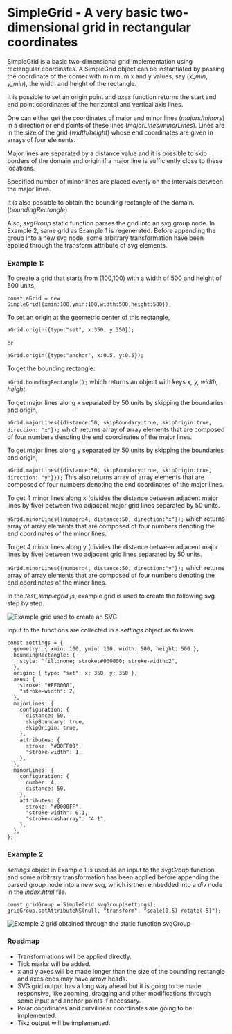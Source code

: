 # SimpleGrid - A very basic two-dimensional grid in rectangular coordinates

SimpleGrid is a basic two-dimensional grid implementation using rectangular coordinates. A SimpleGrid object can be instantiated by passing the coordinate of the corner with minimum x and y values, say (*x_min*, *y_min*), the width and height of the rectangle. 

It is possible to set an origin point and *axes* function returns the start and end point coordinates of the horizontal and vertical axis lines.

One can either get the coordinates of major and minor lines (*majors/minors*) in a direction or end points of these lines (*majorLines/minorLines*). Lines are in the size of the grid (*width/height*) whose end coordinates are given in arrays of four elements.

Major lines are separated by a distance value and it is possible to skip borders of the domain and origin if a major line is sufficiently close to these locations. 

Specified number of minor lines are placed evenly on the intervals between the major lines.

It is also possible to obtain the bounding rectangle of the domain. (*boundingRectangle*)

Also, *svgGroup* static function parses the grid into an svg group node. In Example 2, same grid as Example 1 is regenerated. Before appending the group into a new svg node, some arbitrary transformation have been applied through the transform attribute of svg elements.

### Example 1: 

To create a grid that starts from (100,100) with a width of 500 and height of 500 units, 

```const aGrid = new SimpleGrid({xmin:100,ymin:100,width:500,height:500});```

To set an origin at the geometric center of this rectangle, 

```aGrid.origin({type:"set", x:350, y:350}); ```

or

```aGrid.origin({type:"anchor", x:0.5, y:0.5});```

To get the bounding rectangle: 

```aGrid.boundingRectangle();```
which returns an object with keys *x, y, width, height*.

To get major lines along x separated by 50 units by skipping the boundaries and origin,

```aGrid.majorLines({distance:50, skipBoundary:true, skipOrigin:true, direction: "x"});```
which returns array of array elements that are composed of four numbers denoting the end coordinates of the major lines.


To get major lines along y separated by 50 units by skipping the boundaries and origin,

```aGrid.majorLines({distance:50, skipBoundary:true, skipOrigin:true, direction: "y"}});```
This also returns array of array elements that are composed of four numbers denoting the end coordinates of the major lines.

To get 4 minor lines along x (divides the distance between adjacent major lines by five) between two adjacent major grid lines separated by 50 units. 

```aGrid.minorLines({number:4, distance:50, direction:"x"});```
which returns array of array elements that are composed of four numbers denoting the end coordinates of the minor lines.

To get 4 minor lines along y (divides the distance between adjacent major lines by five) between two adjacent grid lines separated by 50 units. 

```aGrid.minorLines({number:4, distance:50, direction:"y"});```
which returns array of array elements that are composed of four numbers denoting the end coordinates of the minor lines.

In the *test_simplegrid.js*, example grid is used to create the following svg step by step. 

![Example grid used to create an SVG](./assets/images/example_grid.png "Example grid")

Input to the functions are collected in a *settings* object as follows.

```
const settings = {
  geometry: { xmin: 100, ymin: 100, width: 500, height: 500 },
  boundingRectangle: {
    style: "fill:none; stroke:#000000; stroke-width:2",
  },
  origin: { type: "set", x: 350, y: 350 },
  axes: {
    stroke: "#FF0000",
    "stroke-width": 2,
  },
  majorLines: {
    configuration: {
      distance: 50,
      skipBoundary: true,
      skipOrigin: true,
    },
    attributes: {
      stroke: "#00FF00",
      "stroke-width": 1,
    },
  },
  minorLines: {
    configuration: {
      number: 4,
      distance: 50,
    },
    attributes: {
      stroke: "#0000FF",
      "stroke-width": 0.1,
      "stroke-dasharray": "4 1",
    },
  },
};
```


### Example 2

*settings* object in Example 1 is used as an input to the *svgGroup* function and some arbitrary transformation has been applied before appending the parsed group node into a new svg, which is then embedded into a *div* node in the *index.html* file.

```
const gridGroup = SimpleGrid.svgGroup(settings);
gridGroup.setAttributeNS(null, "transform", "scale(0.5) rotate(-5)");
```

![Example 2 grid obtained through the static function svgGroup](./assets/images/example_grid2.png "Example 2 grid")


### Roadmap

- Transformations will be applied directly. 
- Tick marks will be added.
- x and y axes will be made longer than the size of the bounding rectangle and axes ends may have arrow heads. 
- SVG grid output has a long way ahead but it is going to be made responsive, like zooming, dragging and other modifications through some input and anchor points if necessary. 
- Polar coordinates and curvilinear coordinates are going to be implemented.
- Tikz output will be implemented.